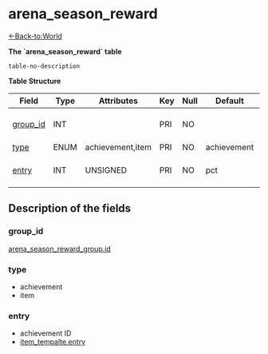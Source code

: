 # arena_season_reward

[<-Back-to:World](database-world)

**The \`arena_season_reward\` table**

`table-no-description`

**Table Structure**

| Field                | Type | Attributes       | Key | Null | Default     | Extra | Comment                                                      |
| -------------------- | ---- | ---------------- | --- | ---- | ----------- | ----- | ------------------------------------------------------------ |
| [group_id](#groupid) | INT  |                  | PRI | NO   |             |       | id from arena_season_reward_group table                      |
| [type](#type)        | ENUM | achievement,item | PRI | NO   | achievement |       |                                                              |
| [entry](#entry)      | INT  | UNSIGNED         | PRI | NO   | pct         |       | For item type - item entry, for achievement - achevement id. |


## Description of the fields

### group_id

[arena_season_reward_group.id](arena-season-reward-group#id)

### type

- achievement
- item

### entry

- achievement ID
- [item_tempalte.entry](item-template#entry)
